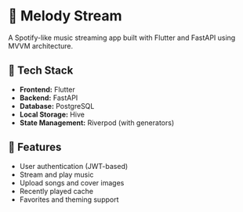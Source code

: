 # 🎵 Melody Stream

A Spotify-like music streaming app built with Flutter and FastAPI using MVVM architecture.

## 🚀 Tech Stack

- **Frontend:** Flutter
- **Backend:** FastAPI
- **Database:** PostgreSQL
- **Local Storage:** Hive
- **State Management:** Riverpod (with generators)

## 🌟 Features

- User authentication (JWT-based)
- Stream and play music
- Upload songs and cover images
- Recently played cache
- Favorites and theming support

